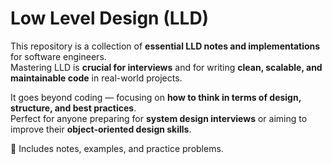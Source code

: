 # Low Level Design (LLD)

This repository is a collection of **essential LLD notes and implementations** for software engineers.  
Mastering LLD is **crucial for interviews** and for writing **clean, scalable, and maintainable code** in real-world projects.  

It goes beyond coding — focusing on **how to think in terms of design, structure, and best practices**.  
Perfect for anyone preparing for **system design interviews** or aiming to improve their **object-oriented design skills**.  

📂 Includes notes, examples, and practice problems.  
